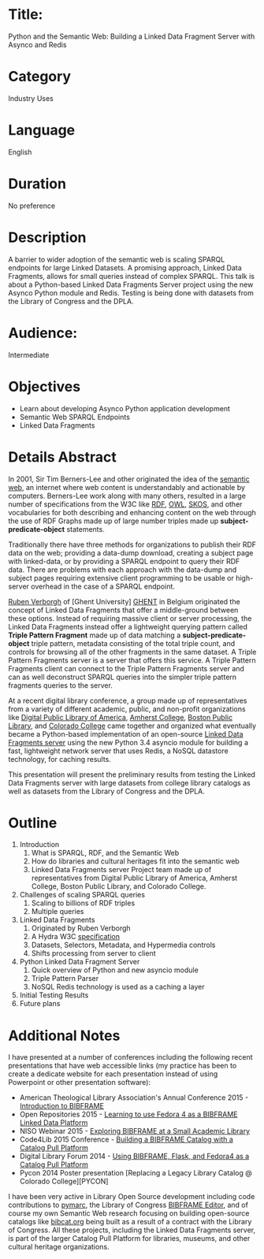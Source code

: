 # Title: 
Python and the Semantic Web: Building a Linked Data Fragment Server with Asynco and Redis

# Category
Industry Uses

# Language 
English

# Duration 
No preference

# Description 
A barrier to wider adoption of the semantic web is scaling SPARQL endpoints for large Linked Datasets. A promising approach, Linked Data Fragments, allows for small queries instead of complex SPARQL. This talk is about a Python-based Linked Data Fragments Server project using the new Asynco Python module and Redis. Testing is being done with datasets from the Library of Congress and the DPLA.

# Audience:
Intermediate

# Objectives

*  Learn about developing Asynco Python application development
*  Semantic Web SPARQL Endpoints
*  Linked Data Fragments

# Details Abstract
In 2001, Sir Tim Berners-Lee and other originated the idea of the [semantic web][SW], an internet where web content is understandably and actionable by computers. Berners-Lee work along with many others, resulted in a large number of specifications from the W3C like [RDF][RDF], [OWL][OWL], [SKOS][SKOS], and other vocabularies  for both describing and enhancing content on the web through the use of RDF Graphs made up of large number triples made up **subject-predicate-object** statements.

Traditionally there have three methods for organizations to publish their RDF data on the web; providing a data-dump download, creating a subject page with linked-data, or by providing a SPARQL endpoint to query their RDF data.  There are problems with each approach with the data-dump and subject pages requiring extensive client programming to be usable or high-server overhead in the case of a SPARQL endpoint.

[Ruben Verborgh][RV] of [Ghent University] [GHENT] in Belgium originated the concept of Linked Data Fragments that offer a middle-ground between these options. Instead of requiring massive client or server processing, the Linked Data Fragments instead offer a lightweight querying pattern called **Triple Pattern Fragment** made up of data matching a **subject-predicate-object** triple pattern, metadata consisting of the total triple count, and controls for browsing all of the other fragments in the same dataset.  A Triple Pattern Fragments server is a server that offers this service. A Triple Pattern Fragments client can connect to the Triple Pattern Fragments server and can as well deconstruct SPARQL queries into the simpler triple pattern fragments queries to the server. 

At a recent digital library conference, a group made up of representatives from a variety of different academic, public, and non-profit organizations like [Digital Public Library of America](http://dp.la), [Amherst College](https://www.amherst.edu/), [Boston Public Library](http://www.bpl.org/), and [Colorado College](https://www.coloradocollege.edu) came together and organized what eventually became a Python-based implementation of an open-source  [Linked Data Fragments server](https://github.com/jermnelson/linked-data-fragments)  using the new Python 3.4 asyncio module for building a fast, lightweight network server that uses Redis, a NoSQL datastore technology, for caching results. 

This presentation will present the preliminary results from testing the Linked Data Fragments server with large datasets from college library catalogs as well as datasets from the Library of Congress and the DPLA.



[OWL]:  http://www.w3.org/TR/owl2-syntax/
[SW]:  http://www.cs.umd.edu/~golbeck/LBSC690/SemanticWeb.html
[RDF]: http://www.w3.org/RDF/
[RV]: http://ruben.verborgh.org/
[SKOS]: http://www.w3.org/2004/02/skos/
[GHENT]: http://www.ugent.be/

# Outline

1. Introduction
    1. What is SPARQL, RDF, and the Semantic Web
    1.  How do libraries and cultural heritages fit into the semantic web
    1.  Linked Data Fragments server Project team made up of representatives from Digital Public Library of America, Amherst College, Boston Public Library, and Colorado College.
1.  Challenges of scaling SPARQL queries
    1.  Scaling to billions of RDF triples
    1.   Multiple queries 
1.  Linked Data Fragments
    1.  Originated by Ruben Verborgh
    1.  A Hydra W3C [specification][SPEC] 
    1.  Datasets, Selectors, Metadata, and Hypermedia controls
    1.  Shifts processing from server to client
1. Python Linked Data Fragment Server
    1.  Quick overview of Python and new asyncio module
    1.  Triple Pattern Parser
    1.  NoSQL Redis technology is used as a caching a layer
1. Initial Testing Results
1.  Future plans
    
# Additional Notes
I have presented at a number of conferences including the following recent presentations that have web accessible links (my practice has been to create a dedicate website for each presentation instead of using Powerpoint or other presentation software):

- American Theological Library Association's  Annual Conference 2015 - [Introduction to BIBFRAME](http://intro2libsys.info/atla-2015)
- Open Repositories 2015 - [Learning to use Fedora 4 as a BIBFRAME Linked Data Platform](http://intro2libsys.info/or-2015)
- NISO Webinar 2015 - [Exploring BIBFRAME at a Small Academic Library](http://intro2libsys.info/niso-2015-webinar)
- Code4Lib 2015 Conference - [Building a BIBFRAME Catalog with a Catalog Pull Platform](http://intro2libsys.info/code4lib-2015)
- Digital Library Forum 2014 - [Using BIBFRAME, Flask, and Fedora4 as a Catalog Pull Platform](http://intro2libsys.info/dlf-forum-2014-poster)
- Pycon 2014 Poster presentation [Replacing a Legacy Library Catalog @ Colorado College][PYCON]

I have been very active in Library Open Source development including code contributions to [pymarc](https://github.com/edsu/pymarc), the Library of Congress [BIBFRAME Editor](http://bibframe.org/tools/editor/), and of course my own Semantic Web research focusing on building open-source catalogs like [bibcat.org](http://bibcat.org) being built as a result of a contract with the Library of Congress. All these projects, including the Linked Data Fragments server, is part of the larger Catalog Pull Platform for libraries, museums, and other cultural heritage organizations. 


[SPEC]:  http://www.hydra-cg.com/spec/latest/linked-data-fragments/

